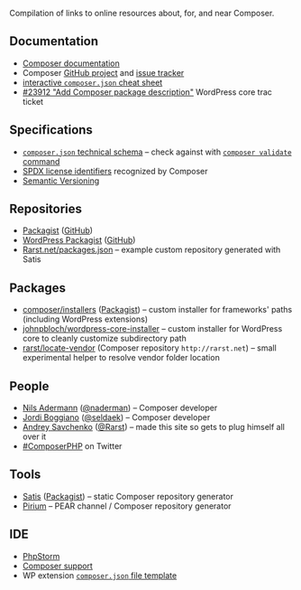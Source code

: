<!---
title = Resources
description = Links to resources about Composer and its integration with WordPress
-->

Compilation of links to online resources about, for, and near Composer.

## Documentation

 - [Composer documentation](http://getcomposer.org/doc/)
 - Composer [GitHub project](https://github.com/composer/composer) and [issue tracker](https://github.com/composer/composer/issues) 
 - [interactive `composer.json` cheat sheet](http://composer.json.jolicode.com/)
 - [#23912 "Add Composer package description"](http://core.trac.wordpress.org/ticket/23912) WordPress core trac ticket

## Specifications

 - [`composer.json` technical schema](https://github.com/composer/composer/blob/master/res/composer-schema.json) &ndash; check against with [`composer validate` command](http://getcomposer.org/doc/03-cli.md#validate)
 - [SPDX license identifiers](https://github.com/composer/composer/blob/master/res/spdx-identifier.json) recognized by Composer
 - [Semantic Versioning](http://semver.org/)

## Repositories

 - [Packagist](https://packagist.org/) ([GitHub](https://github.com/composer/packagist))
 - [WordPress Packagist](http://wpackagist.org/) ([GitHub](https://github.com/outlandishideas/wpackagist))
 - [Rarst.net/packages.json](http://www.rarst.net/packages.json) &ndash; example custom repository generated with Satis

## Packages

 - [composer/installers](https://github.com/composer/installers) ([Packagist](https://packagist.org/packages/composer/installers)) &ndash; custom installer for frameworks' paths (including WordPress extensions)
 - [johnpbloch/wordpress-core-installer](https://github.com/johnpbloch/wordpress-core-installer) &ndash; custom installer for WordPress core to cleanly customize subdirectory path
 - [rarst/locate-vendor](https://bitbucket.org/Rarst/locate-vendor) (Composer repository `http://rarst.net`) &ndash; small experimental helper to resolve vendor folder location 

## People

 - [Nils Adermann](http://www.naderman.de/) ([@naderman](https://twitter.com/naderman)) &ndash; Composer developer
 - [Jordi Boggiano](http://nelm.io/jordi) ([@seldaek](https://twitter.com/seldaek)) &ndash; Composer developer
 - [Andrey Savchenko](http://www.rarst.net/) ([@Rarst](https://twitter.com/Rarst)) &ndash; made this site so gets to plug himself all over it
 - [#ComposerPHP](https://twitter.com/search/%23ComposerPHP) on Twitter

## Tools

 - [Satis](https://github.com/composer/satis) ([Packagist](https://packagist.org/packages/composer/satis)) &ndash; static Composer repository generator 
 - [Pirium](http://pirum.sensiolabs.org/) &ndash; PEAR channel / Composer repository generator  

## IDE

 - [PhpStorm](http://www.jetbrains.com/phpstorm/)
  - [Composer support](http://www.jetbrains.com/phpstorm/webhelp/composer.html)
  - WP extension [`composer.json` file template](https://gist.github.com/Rarst/5462962)
